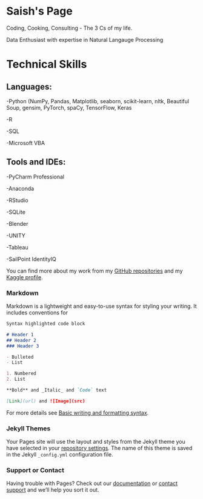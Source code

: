 # Saish's Page

Coding, Cooking, Consulting - The 3 Cs of my life.

Data Enthusiast with expertise in Natural Langauge Processing


# Technical Skills

## Languages: 
-Python (NumPy, Pandas, Matplotlib, seaborn, scikit-learn, nltk, Beautiful Soup, gensim, PyTorch, spaCy, TensorFlow, Keras

-R

-SQL

-Microsoft VBA

## Tools and IDEs:
-PyCharm Professional

-Anaconda

-RStudio

-SQLite

-Blender

-UNITY

-Tableau

-SailPoint IdentityIQ


You can find more about my work from my [GitHub repositories](https://github.com/saishdesai23?tab=repositories) and my [Kaggle profile](https://www.kaggle.com/saishdesai23).



### Markdown

Markdown is a lightweight and easy-to-use syntax for styling your writing. It includes conventions for

```markdown
Syntax highlighted code block

# Header 1
## Header 2
### Header 3

- Bulleted
- List

1. Numbered
2. List

**Bold** and _Italic_ and `Code` text

[Link](url) and ![Image](src)
```

For more details see [Basic writing and formatting syntax](https://docs.github.com/en/github/writing-on-github/getting-started-with-writing-and-formatting-on-github/basic-writing-and-formatting-syntax).

### Jekyll Themes

Your Pages site will use the layout and styles from the Jekyll theme you have selected in your [repository settings](https://github.com/saishdesai23/saishdesai23.github.io/settings/pages). The name of this theme is saved in the Jekyll `_config.yml` configuration file.

### Support or Contact

Having trouble with Pages? Check out our [documentation](https://docs.github.com/categories/github-pages-basics/) or [contact support](https://support.github.com/contact) and we’ll help you sort it out.
